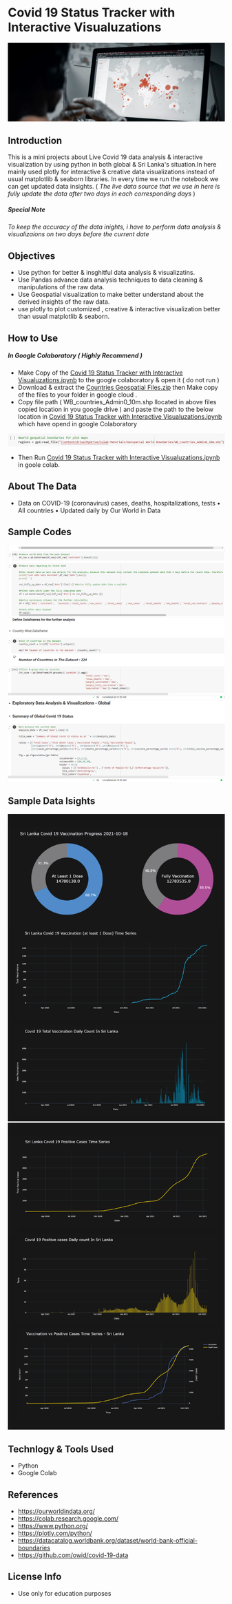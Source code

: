 # Covid 19 Status Tracker with Interactive Visualuzations

![image](https://github.com/Nsadaa/Coid-19-Status-Tracker-with-Interactive-Visualuzations/blob/main/Other%20Materials/image_tp.jpg)

## Introduction
This is a mini projects about Live Covid 19 data analysis &amp; interactive visualization by using python in both global &amp; Sri Lanka's situation.In here mainly used plotly for interactive & creative data visualizations instead of usual matplotlib & seaborn libraries. In every time we run the notebook we can get updated data insights. ( *The live data source that we use in here is fully update the data after two days in each corresponding days* )

##### Special Note 
*To keep the accuracy of the data inights, i have to perform data analysis & visualizaions on two days before the current date*

## Objectives
- Use python for better & insghitful data analysis & visualizatins.
- Use Pandas advance data analysis techniques to data cleaning & manipulations of the raw data.
- Use Geospatial visualization to make better understand about the derived insights of the raw data.
- use plotly to plot customized , creative & interactive visualization better than usual matplotlib & seaborn.

## How to Use

##### In Google Colaboratory ( Highly Recommend )
- Make Copy of the [Covid 19 Status Tracker with Interactive Visualuzations.ipynb](https://github.com/Nsadaa/Coid-19-Status-Tracker-with-Interactive-Visualuzations/blob/main/Coid_19_Status_Tracker_with_Interactive_Visualuzations.ipynb) to the google colaboratory & open it ( do not run )
- Download & extract the [Countries Geospatial Files.zip](https://github.com/Nsadaa/Coid-19-Status-Tracker-with-Interactive-Visualuzations/blob/main/Countries%20Geospatial%20Files.zip) then Make copy of the files to your folder in google cloud .
- Copy file path ( WB_countries_Admin0_10m.shp llocated in above files copied location in you google drive ) and paste the path to the below location in [Covid 19 Status Tracker with Interactive Visualuzations.ipynb](https://github.com/Nsadaa/Coid-19-Status-Tracker-with-Interactive-Visualuzations/blob/main/Coid_19_Status_Tracker_with_Interactive_Visualuzations.ipynb) which have opend in google Colaboratory

![location](https://github.com/Nsadaa/Coid-19-Status-Tracker-with-Interactive-Visualuzations/blob/main/Other%20Materials/Screenshot%20(54).png)

- Then Run [Covid 19 Status Tracker with Interactive Visualuzations.ipynb](https://github.com/Nsadaa/Coid-19-Status-Tracker-with-Interactive-Visualuzations/blob/main/Coid_19_Status_Tracker_with_Interactive_Visualuzations.ipynb) in goole colab.

## About The Data
- Data on COVID-19 (coronavirus) cases, deaths, hospitalizations, tests • All countries • Updated daily by Our World in Data

## Sample Codes
![sample_1](https://github.com/Nsadaa/Coid-19-Status-Tracker-with-Interactive-Visualuzations/blob/main/Other%20Materials/sp-1.png)
![sample_2](https://github.com/Nsadaa/Coid-19-Status-Tracker-with-Interactive-Visualuzations/blob/main/Other%20Materials/sp-2.png)
![sample_3](https://github.com/Nsadaa/Coid-19-Status-Tracker-with-Interactive-Visualuzations/blob/main/Other%20Materials/sp-3.png)

## Sample Data Isights
![figure_1](https://github.com/Nsadaa/Coid-19-Status-Tracker-with-Interactive-Visualuzations/blob/main/Other%20Materials/18.jpg)
![figure_2](https://github.com/Nsadaa/Coid-19-Status-Tracker-with-Interactive-Visualuzations/blob/main/Other%20Materials/19.jpg)


## Technlogy & Tools Used
- Python 
- Google Colab

## References

 - https://ourworldindata.org/
 - https://colab.research.google.com/
 - https://www.python.org/
 - https://plotly.com/python/
 - https://datacatalog.worldbank.org/dataset/world-bank-official-boundaries
 - https://github.com/owid/covid-19-data

## License Info
- Use only for education purposes 


